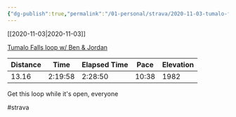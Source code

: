 ```yaml
---
{"dg-publish":true,"permalink":"/01-personal/strava/2020-11-03-tumalo-falls-loop-w-ben-and-jordan/"}
---
```



[[2020-11-03\|2020-11-03]]

[Tumalo Falls loop w/ Ben & Jordan](https://www.strava.com/activities/4282017723)

| Distance | Time    | Elapsed Time | Pace  | Elevation |
| -------- | ------- | ------------ | ----- | --------- |
| 13.16    | 2:19:58 | 2:28:50      | 10:38 | 1982      |


Get this loop while it's open, everyone

#strava
